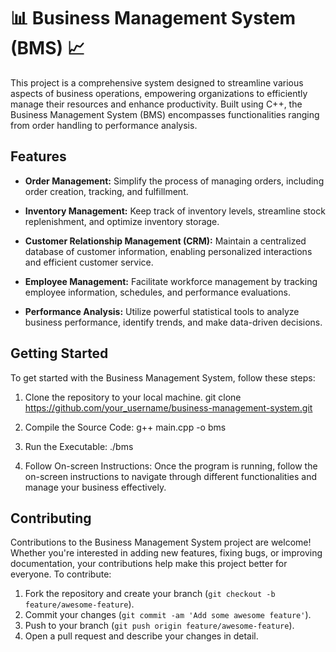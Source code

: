 # 📊 Business Management System (BMS) 📈

This project is a comprehensive system designed to streamline various aspects of business operations, empowering organizations to efficiently manage their resources and enhance productivity. Built using C++, the Business Management System (BMS) encompasses functionalities ranging from order handling to performance analysis.

## Features

- **Order Management:** Simplify the process of managing orders, including order creation, tracking, and fulfillment.

- **Inventory Management:** Keep track of inventory levels, streamline stock replenishment, and optimize inventory storage.

- **Customer Relationship Management (CRM):** Maintain a centralized database of customer information, enabling personalized interactions and efficient customer service.

- **Employee Management:** Facilitate workforce management by tracking employee information, schedules, and performance evaluations.

- **Performance Analysis:** Utilize powerful statistical tools to analyze business performance, identify trends, and make data-driven decisions.

## Getting Started

To get started with the Business Management System, follow these steps:

1. Clone the repository to your local machine.
git clone https://github.com/your_username/business-management-system.git

2. Compile the Source Code:
g++ main.cpp -o bms

3. Run the Executable:
./bms

4. Follow On-screen Instructions:
Once the program is running, follow the on-screen instructions to navigate through different functionalities and manage your business effectively.

## Contributing

Contributions to the Business Management System project are welcome! Whether you're interested in adding new features, fixing bugs, or improving documentation, your contributions help make this project better for everyone. To contribute:

1. Fork the repository and create your branch (`git checkout -b feature/awesome-feature`).
2. Commit your changes (`git commit -am 'Add some awesome feature'`).
3. Push to your branch (`git push origin feature/awesome-feature`).
4. Open a pull request and describe your changes in detail.
